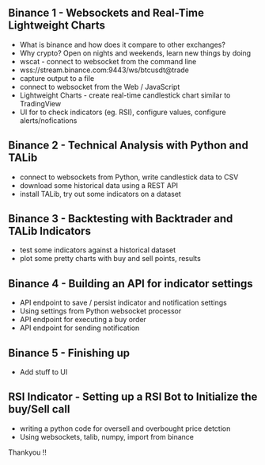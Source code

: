 

## Binance 1 -  Websockets and Real-Time Lightweight Charts

* What is binance and how does it compare to other exchanges? 
* Why crypto? Open on nights and weekends, learn new things by doing
* wscat - connect to websocket from the command line
* wss://stream.binance.com:9443/ws/btcusdt@trade
* capture output to a file
* connect to websocket from the Web / JavaScript
* Lightweight Charts - create real-time candlestick chart similar to TradingView
* UI for to check indicators (eg. RSI), configure values, configure alerts/nofications

## Binance 2 - Technical Analysis with Python and TALib

* connect to websockets from Python, write candlestick data to CSV 
* download some historical data using a REST API
* install TALib, try out some indicators on a dataset

## Binance 3 - Backtesting with Backtrader and TALib Indicators

* test some indicators against a historical dataset
* plot some pretty charts with buy and sell points, results

## Binance 4 - Building an API for indicator settings

* API endpoint to save / persist indicator and notification settings
* Using settings from Python websocket processor
* API endpoint for executing a buy order
* API endpoint for sending notification

## Binance 5 - Finishing up

* Add stuff to UI

## RSI Indicator - Setting up a RSI Bot to Initialize the buy/Sell call

* writing a python code for oversell and overbought price detction
* Using websockets, talib, numpy, import from binance


Thankyou !!

